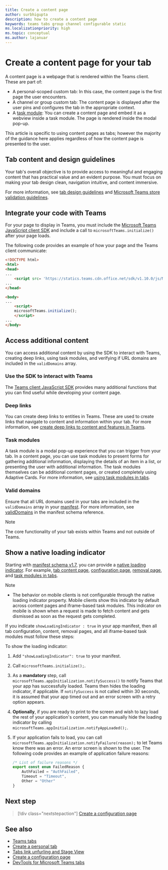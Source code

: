 ```yaml
---
title: Create a content page
author: surbhigupta
description: how to create a content page
keywords: teams tabs group channel configurable static
ms.localizationpriority: high
ms.topic: conceptual
ms.author: lajanuar
---
```


# Create a content page for your tab

A content page is a webpage that is rendered within the Teams client. These are part of:

* A personal-scoped custom tab: In this case, the content page is the first page the user encounters.
* A channel or group custom tab: The content page is displayed after the user pins and configures the tab in the appropriate context.
* A [task module](~/task-modules-and-cards/what-are-task-modules.md): You can create a content page and embed it as a webview inside a task module. The page is rendered inside the modal pop-up.

This article is specific to using content pages as tabs; however the majority of the guidance here applies regardless of how the content page is presented to the user.

## Tab content and design guidelines

Your tab's overall objective is to provide access to meaningful and engaging content that has practical value and an evident purpose. You must focus on making your tab design clean, navigation intuitive, and content immersive.

For more information, see [tab design guidelines](~/tabs/design/tabs.md) and [Microsoft Teams store validation guidelines](~/concepts/deploy-and-publish/appsource/prepare/teams-store-validation-guidelines.md).

## Integrate your code with Teams

For your page to display in Teams, you must include the [Microsoft Teams JavaScript client SDK](/javascript/api/overview/msteams-client?view=msteams-client-js-latest&preserve-view=true) and include a call to `microsoftTeams.initialize()` after your page loads.

The following code provides an example of how your page and the Teams client communicate:

```html
<!DOCTYPE html>
<html>
<head>
...
    <script src= 'https://statics.teams.cdn.office.net/sdk/v1.10.0/js/MicrosoftTeams.min.js'></script>
...
</head>

<body>
...
    <script>
    microsoftTeams.initialize();
    </script>
...
</body>
```

## Access additional content

You can access additional content by using the SDK to interact with Teams, creating deep links, using task modules, and verifying if URL domains are included in the `validDomains` array.

### Use the SDK to interact with Teams

The [Teams client JavaScript SDK](~/tabs/how-to/using-teams-client-sdk.md) provides many additional functions that you can find useful while developing your content page.

### Deep links

You can create deep links to entities in Teams. These are used to create links that navigate to content and information within your tab. For more information, see [create deep links to content and features in Teams](~/concepts/build-and-test/deep-links.md).

### Task modules

A task module is a modal pop-up experience that you can trigger from your tab. In a content page, you can use task modules to present forms for gathering additional information, displaying the details of an item in a list, or presenting the user with additional information. The task modules themselves can be additional content pages, or created completely using Adaptive Cards. For more information, see [using task modules in tabs](~/task-modules-and-cards/task-modules/task-modules-tabs.md).

### Valid domains

Ensure that all URL domains used in your tabs are included in the `validDomains` array in your [manifest](~/concepts/build-and-test/apps-package.md). For more information, see [validDomains](~/resources/schema/manifest-schema.md#validdomains) in the manifest schema reference.

> [!NOTE]
> The core functionality of your tab exists within Teams and not outside of Teams.

## Show a native loading indicator

Starting with [manifest schema v1.7](../../../resources/schema/manifest-schema.md), you can provide a [native loading indicator](../../../resources/schema/manifest-schema.md#showloadingindicator). For example, [tab content page](#integrate-your-code-with-teams), [configuration page](configuration-page.md), [removal page](removal-page.md), and [task modules in tabs](../../../task-modules-and-cards/task-modules/task-modules-tabs.md).

> [!NOTE]
>
> * The behavior on mobile clients is not configurable through the native loading indicator property. Mobile clients show this indicator by default across content pages and iframe-based task modules. This indicator on mobile is shown when a request is made to fetch content and gets dismissed as soon as the request gets completed.

If you indicate `showLoadingIndicator : true`  in your app manifest, then all tab configuration, content, removal pages, and all iframe-based task modules must follow these steps:

To show the loading indicator:

1. Add `"showLoadingIndicator": true` to your manifest.
1. Call `microsoftTeams.initialize();`.
1. As a **mandatory** step, call `microsoftTeams.appInitialization.notifySuccess()` to notify Teams that your app has successfully loaded. Teams then hides the loading indicator, if applicable. If `notifySuccess`  is not called within 30 seconds, it is assumed that your app timed out and an error screen with a retry option appears.
1. **Optionally**, if you are ready to print to the screen and wish to lazy load the rest of your application's content, you can manually hide the loading indicator by calling `microsoftTeams.appInitialization.notifyAppLoaded();`.
1. If your application fails to load, you can call `microsoftTeams.appInitialization.notifyFailure(reason);` to let Teams know there was an error. An error screen is shown to the user. The following code provides an example of application failure reasons:

    ```typescript
    /* List of failure reasons */
    export const enum FailedReason {
        AuthFailed = "AuthFailed",
        Timeout = "Timeout",
        Other = "Other"
    }
    ```

## Next step

> [!div class="nextstepaction"]
> [Create a configuration page](~/tabs/how-to/create-tab-pages/configuration-page.md)

## See also

* [Teams tabs](~/tabs/what-are-tabs.md)
* [Create a personal tab](~/tabs/how-to/create-personal-tab.md)
* [Tabs link unfurling and Stage View](~/tabs/tabs-link-unfurling.md)
* [Create a configuration page](~/tabs/how-to/create-tab-pages/configuration-page.md)
* [DevTools for Microsoft Teams tabs](~/tabs/how-to/developer-tools.md)
